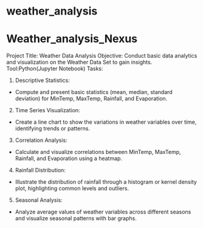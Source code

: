 # weather_analysis
# Weather_analysis_Nexus

Project Title: Weather Data Analysis
Objective: Conduct basic data analytics and visualization on the Weather Data 
Set to gain insights.
Tool:Python(Jupyter Notebook)
Tasks:
1. Descriptive Statistics:
 - Compute and present basic statistics (mean, median, standard deviation) for 
MinTemp, MaxTemp, Rainfall, and Evaporation.
2. Time Series Visualization:
 - Create a line chart to show the variations in weather variables over time, 
identifying trends or patterns.
3. Correlation Analysis:
 - Calculate and visualize correlations between MinTemp, MaxTemp, Rainfall, 
and Evaporation using a heatmap.
4. Rainfall Distribution:
 - Illustrate the distribution of rainfall through a histogram or kernel density 
plot, highlighting common levels and outliers.
5. Seasonal Analysis:
 - Analyze average values of weather variables across different seasons and 
visualize seasonal patterns with bar graphs.

